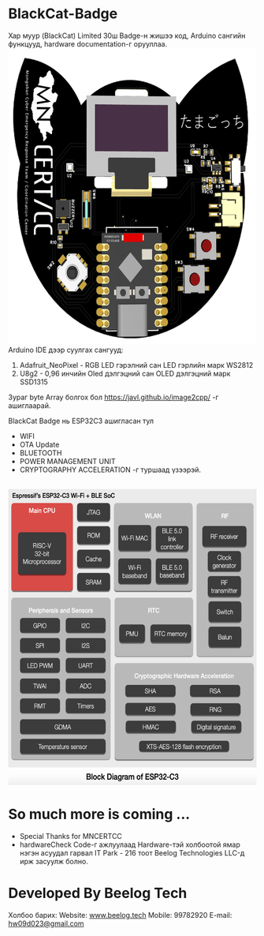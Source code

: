 # BlackCat-Badge
Хар муур (BlackCat) Limited 30ш Badge-н жишээ код, Arduino сангийн функцууд, hardware documentation-г орууллаа.
<br> <img height = "600" src="https://github.com/helicopteresdc/BlackCat-Badge/blob/main/Images/FrontSide%20BlackCat%20PCB.png"/><br>
Arduino IDE дээр суулгах сангууд:
1. Adafruit_NeoPixel - RGB LED гэрэлний сан LED гэрлийн марк WS2812
2. U8g2 - 0,96 инчийн Oled дэлгэцний сан OLED дэлгэцний марк SSD1315

Зураг byte Array болгох бол https://javl.github.io/image2cpp/ -г ашиглаарай.

BlackCat Badge нь ESP32C3 ашигласан тул
- WIFI
- OTA Update
- BLUETOOTH
- POWER MANAGEMENT UNIT
- CRYPTOGRAPHY ACCELERATION -г туршаад үзээрэй.

<br> <img height = "600" src="https://github.com/helicopteresdc/BlackCat-Badge/blob/main/Images/ESP32C3%20Architecture.png"/><br>

# So much more is coming ...
* Special Thanks for MNCERTCC
* hardwareCheck Code-г ажлуулаад Hardware-тэй холбоотой ямар нэгэн асуудал гарвал IT Park - 216 тоот Beelog Technologies LLC-д ирж засуулж болно.

# Developed By Beelog Tech
Холбоо барих:
Website: www.beelog.tech
Mobile: 99782920
E-mail: hw09d023@gmail.com
